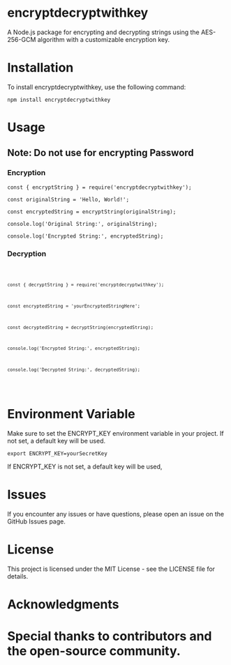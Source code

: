 # encryptdecryptwithkey


A Node.js package for encrypting and decrypting strings using the AES-256-GCM algorithm with a customizable encryption key.


<h1>Installation</h1>
To install encryptdecryptwithkey, use the following command:

<pre class="notranslate"><code>npm install encryptdecryptwithkey</code></pre>

<h1>Usage</h1>
<h2> Note: Do not use for encrypting Password</h2>
<h3>Encryption</h3>

`const { encryptString } = require('encryptdecryptwithkey');`

`const originalString = 'Hello, World!';`

`const encryptedString = encryptString(originalString);`

`console.log('Original String:', originalString);`

`console.log('Encrypted String:', encryptedString);`




<h3>Decryption</h3>
<pre class="notranslate"><code>

`const { decryptString } = require('encryptdecryptwithkey');`

`const encryptedString = 'yourEncryptedStringHere';`

`const decryptedString = decryptString(encryptedString);`

`console.log('Encrypted String:', encryptedString);`

`console.log('Decrypted String:', decryptedString);`

</code></pre>

<h1>Environment Variable</h1>

Make sure to set the ENCRYPT_KEY environment variable in your project. If not set, a default key will be used.


<pre class="notranslate"><code>export ENCRYPT_KEY=yourSecretKey</code></pre>

If ENCRYPT_KEY is not set, a default key will be used,


<h1>Issues</h1>
If you encounter any issues or have questions, please open an issue on the GitHub Issues page.

<h1>License</h1>
This project is licensed under the MIT License - see the LICENSE file for details.

<h1>Acknowledgments<h1>
Special thanks to contributors and the open-source community.


